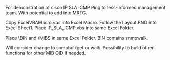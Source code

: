 For demonstration of cisco IP SLA ICMP Ping to less-informed management team. With potential to add into MRTG.

Copy ExcelVBAMacro.vbs into Excel Macro. 
Follow the Layout.PNG into Excel Sheet1. 
Place IP_SLA_ICMP.vbs into same Excel Folder.

Place \BIN and \MIBS in same Excel Folder. 
BIN contains snmpwalk. 

Will consider change to snmpbulkget or walk.
Possibility to build other functions for other MIB OID if needed.
